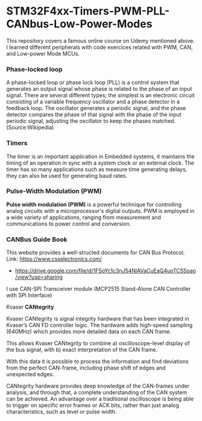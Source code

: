 # STM32F4xx-Timers-PWM-PLL-CANbus-Low-Power-Modes
This repository covers a famous online course on Udemy mentioned above. I learned different peripherals with code exercices related with PWM, CAN, and Low-power Mode MCUs.
### Phase-locked loop
A phase-locked loop or phase lock loop (PLL) is a control system that generates an output signal whose phase is related to the phase of an input signal. 
There are several different types; the simplest is an electronic circuit consisting of a variable frequency oscillator and a phase detector in a feedback loop. 
The oscillator generates a periodic signal, and the phase detector compares the phase of that signal with the phase of the input periodic signal, 
adjusting the oscillator to keep the phases matched. (Source:Wikipedia)

### Timers
The timer is an important application in Embedded systems, it maintains the timing of an operation in sync with a system clock or an external clock. 
The timer has so many applications such as measure time generating delays, they can also be used for generating baud rates.

### Pulse-Width Modulation (PWM)
**Pulse width modulation (PWM)** is a powerful technique for controlling analog circuits with a microprocessor's digital outputs. 
PWM is employed in a wide variety of applications, ranging from measurement and communications to power control and conversion.

### CANBus Guide Book
This website provides a well-structed documents for CAN Bus Protocol. Link: https://www.csselectronics.com/
- https://drive.google.com/file/d/1FSoYc1c3nJ54NlAVaCuEaQ4uoTC5Soao/view?usp=sharing

I use CAN-SPI Transceiver module (MCP2515 Stand-Alone CAN Controller with SPI Interface)

Kvaser **CANtegrity**

Kvaser CANtegrity is signal integrity hardware that has been integrated in Kvaser’s CAN FD controller logic. The hardware adds high-speed sampling (640MHz) which provides more detailed data on each CAN frame.

This allows Kvaser CANtegrity to combine a) oscilloscope-level display of the bus signal, with b) exact interpretation of the CAN frame. 

With this data it is possible to process the information and find deviations from the perfect CAN-frame, including phase shift of edges and unexpected edges. 

CANtegrity hardware provides deep knowledge of the CAN-frames under analysis, and through that, a complete understanding of the CAN system can be achieved. An advantage over a traditional oscilloscope is being able to trigger on specific error frames or ACK bits, rather than just analog characteristics, such as level or pulse width.



